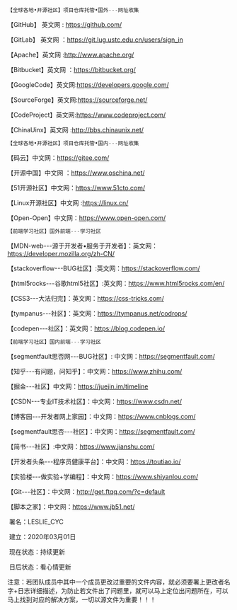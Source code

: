 ```js
【全球各地•开源社区】项目仓库托管•国外---网址收集
```

【GitHub】 英文网  : https://github.com/

【GitLab】 英文网   ：https://git.lug.ustc.edu.cn/users/sign_in

【Apache】英文网    :http://www.apache.org/

【Bitbucket】英文网  ：https://bitbucket.org/

【GoogleCode】英文网:https://developers.google.com/

【SourceForge】英文网:https://sourceforge.net/

【CodeProject】英文网:https://www.codeproject.com/

【ChinaUinx】英文网  :http://bbs.chinaunix.net/

```js
【全球各地•开源社区】项目仓库托管•国内---网址收集
```

【码云】中文网：https://gitee.com/

【开源中国】中文网 ：https://www.oschina.net/

【51开源社区】中文网：https://www.51cto.com/

【Linux开源社区】中文网 :https://linux.cn/

【Open-Open】中文网：https://www.open-open.com/

```js
【前端学习社区】国外前端---学习社区
```

【MDN-web---源于开发者•服务于开发者】：英文网：https://developer.mozilla.org/zh-CN/

【stackoverflow---BUG社区】:英文网：https://stackoverflow.com/     

【html5rocks---谷歌html5社区】:英文网：https://www.html5rocks.com/en/

【CSS3---大法归完】：英文网：https://css-tricks.com/

【tympanus---社区】：英文网：https://tympanus.net/codrops/

【codepen---社区】：英文网：https://blog.codepen.io/

```js
【前端学习社区】国内前端---学习社区
```

【segmentfault思否网---BUG社区】: 中文网：https://segmentfault.com/

【知乎---有问题，问知乎】：中文网：https://www.zhihu.com/

【掘金---社区】中文网：https://juejin.im/timeline

【CSDN---专业IT技术社区】：中文网：https://www.csdn.net/

【博客园---开发者网上家园】：中文网：https://www.cnblogs.com/

【segmentfault思否---社区】：中文网：https://segmentfault.com/

【简书---社区】:中文网：https://www.jianshu.com/

【开发者头条---程序员健康平台】：中文网：https://toutiao.io/

【实验楼---做实验+学编程】：中文网：https://www.shiyanlou.com/

【Git---社区】：中文网：http://get.ftqq.com/?c=default

【脚本之家】：中文网：https://www.jb51.net/                                                                                    

​                                                                                                                                                          署名：LESLIE_CYC

​                                                                                                                                                      建立：2020年03月01日 

​                                                                                                                                                            现在状态：持续更新                                    

​                                                                                                                                                        日后状态：看心情更新     

​    注意：若团队成员中其中一个成员更改过重要的文件内容，就必须要署上更改者名字+日志详细描述，为防止若文件出了问题里，就可以马上定位出问题所在，可以马上找到对应的解决方案，一切以源文件为重要！！！

​                

​               



